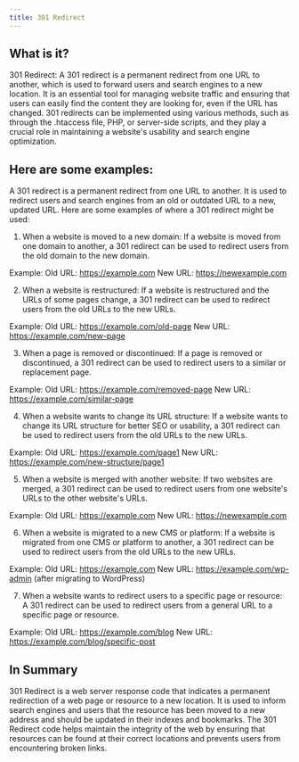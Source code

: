```yaml
---
title: 301 Redirect
---
```


## What is it?

301 Redirect: A 301 redirect is a permanent redirect from one URL to another, which is used to forward users and search engines to a new location. It is an essential tool for managing website traffic and ensuring that users can easily find the content they are looking for, even if the URL has changed. 301 redirects can be implemented using various methods, such as through the .htaccess file, PHP, or server-side scripts, and they play a crucial role in maintaining a website's usability and search engine optimization.

## Here are some examples:

A 301 redirect is a permanent redirect from one URL to another. It is used to redirect users and search engines from an old or outdated URL to a new, updated URL. Here are some examples of where a 301 redirect might be used:

1. When a website is moved to a new domain: If a website is moved from one domain to another, a 301 redirect can be used to redirect users from the old domain to the new domain.

Example:
Old URL: https://example.com
New URL: https://newexample.com

2. When a website is restructured: If a website is restructured and the URLs of some pages change, a 301 redirect can be used to redirect users from the old URLs to the new URLs.

Example:
Old URL: https://example.com/old-page
New URL: https://example.com/new-page

3. When a page is removed or discontinued: If a page is removed or discontinued, a 301 redirect can be used to redirect users to a similar or replacement page.

Example:
Old URL: https://example.com/removed-page
New URL: https://example.com/similar-page

4. When a website wants to change its URL structure: If a website wants to change its URL structure for better SEO or usability, a 301 redirect can be used to redirect users from the old URLs to the new URLs.

Example:
Old URL: https://example.com/page1
New URL: https://example.com/new-structure/page1

5. When a website is merged with another website: If two websites are merged, a 301 redirect can be used to redirect users from one website's URLs to the other website's URLs.

Example:
Old URL: https://example.com
New URL: https://newexample.com

6. When a website is migrated to a new CMS or platform: If a website is migrated from one CMS or platform to another, a 301 redirect can be used to redirect users from the old URLs to the new URLs.

Example:
Old URL: https://example.com
New URL: https://example.com/wp-admin (after migrating to WordPress)

7. When a website wants to redirect users to a specific page or resource: A 301 redirect can be used to redirect users from a general URL to a specific page or resource.

Example:
Old URL: https://example.com/blog
New URL: https://example.com/blog/specific-post

## In Summary

301 Redirect is a web server response code that indicates a permanent redirection of a web page or resource to a new location. It is used to inform search engines and users that the resource has been moved to a new address and should be updated in their indexes and bookmarks. The 301 Redirect code helps maintain the integrity of the web by ensuring that resources can be found at their correct locations and prevents users from encountering broken links.